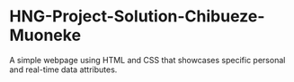 # HNG-Project-Solution-Chibueze-Muoneke
 A simple webpage using HTML and CSS that showcases specific personal and real-time data attributes.
